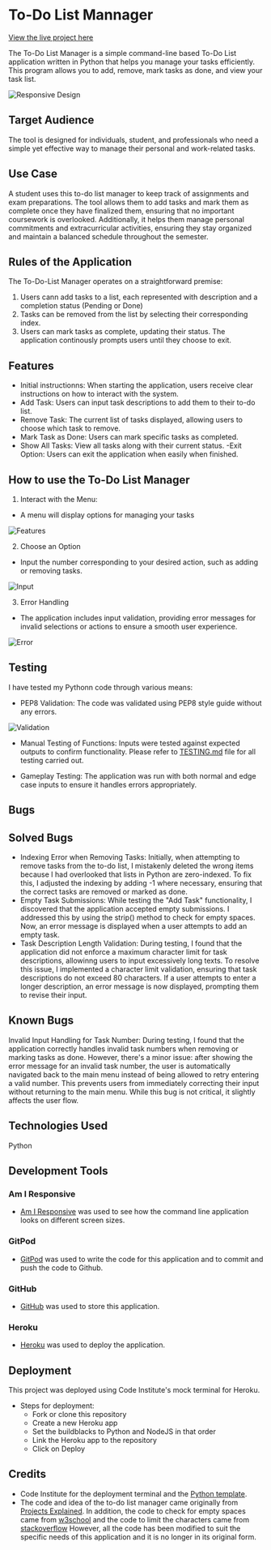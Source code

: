 # To-Do List Mannager
[View the live project here](https://to-do-list-manager-8ccfde7e2228.herokuapp.com/)

The To-Do List Manager is a simple command-line based To-Do List application written in Python that helps you manage your tasks efficiently. This program allows you to add, remove, mark tasks as done, and view your task list.

![Responsive Design](images/responsive-design.png)

## Target Audience

The tool is designed for individuals, student, and professionals who need a simple yet effective way to manage their personal and work-related tasks. 

## Use Case
A student uses this to-do list manager to keep track of assignments and exam preparations. The tool allows them to add tasks and mark them as complete once they have finalized them, ensuring that no important coursework is overlooked. Additionally, it helps them manage personal commitments and extracurricular activities, ensuring they stay organized and maintain a balanced schedule throughout the semester.

## Rules of the Application

The To-Do-List Manager operates on a straightforward premise:
1. Users cann add tasks to a list, each represented with description and a completion status (Pending or Done)
2. Tasks can be removed from the list by selecting their corresponding index. 
3. Users can mark tasks as complete, updating their status. 
The application continously prompts users until they choose to exit. 

## Features
- Initial instructionns: When starting the application, users receive clear instructions on how to interact with the system.
- Add Task: Users can input task descriptions to add them to their to-do list.
- Remove Task: The current list of tasks displayed, allowing users to choose which task to remove. 
- Mark Task as Done: Users can mark specific tasks as completed. 
- Show All Tasks: View all tasks along with their current status. 
-Exit Option: Users can exit the application when easily when finished. 

## How to use the To-Do List Manager

1. Interact with the Menu:
- A menu will display options for managing your tasks

![Features](images/features.png)

2. Choose an Option
- Input the number corresponding to your desired action, such as adding or removing tasks. 

![Input](images/add-task.png)

3. Error Handling
- The application includes input validation, providing error messages for invalid selections or actions to ensure a smooth user experience.

![Error](images/error.png)

## Testing

I have tested my Pythonn code through various means:

- PEP8 Validation: The code was validated using PEP8 style guide without any errors. 

![Validation](images/validation.png)

- Manual Testing of Functions: Inputs were tested against expected outputs to confirm functionality. Please refer to [TESTING.md](TESTING.md) file for all testing carried out. 

- Gameplay Testing: The application was run with both normal and edge case inputs to ensure it handles errors appropriately.

## Bugs
## Solved Bugs

- Indexing Error when Removing Tasks: Initially, when attempting to remove tasks from the to-do list, I mistakenly deleted the wrong items because I had overlooked that lists in Python are zero-indexed. To fix this, I adjusted the indexing by adding -1 where necessary, ensuring that the correct tasks are removed or marked as done.
- Empty Task Submissions: While testing the "Add Task" functionality, I discovered that the application accepted empty submissions. I addressed this by using the strip() method to check for empty spaces. Now, an error message is displayed when a user attempts to add an empty task.
- Task Description Length Validation: During testing, I found that the application did not enforce a maximum character limit for task descriptions, allowinng users to input excessively long texts. To resolve this issue, I implemented a character limit validation, ensuring that task descriptions do not exceed 80 characters. If a user attempts to enter a longer description, an error message is now displayed, prompting them to revise their input. 

## Known Bugs
Invalid Input Handling for Task Number: During testing, I found that the application correctly handles invalid task numbers when removing or marking tasks as done. However, there's a minor issue: after showing the error message for an invalid task number, the user is automatically navigated back to the main menu instead of being allowed to retry entering a valid number. This prevents users from immediately correcting their input without returning to the main menu. While this bug is not critical, it slightly affects the user flow.

## Technologies Used
Python

## Development Tools
### Am I Responsive
- [Am I Responsive](https://ui.dev/amiresponsive) was used to see how the command line application looks on different screen sizes.
### GitPod
- [GitPod](https://www.gitpod.io/) was used to write the code for this application and to commit and push the code to Github.
### GitHub
- [GitHub](https://github.com/) was used to store this application.
### Heroku
- [Heroku](https://www.heroku.com) was used to deploy the application. 

## Deployment
This project was deployed using Code Institute's mock terminal for Heroku.

- Steps for deployment:
    - Fork or clone this repository 
    - Create a new Heroku app
    - Set the buildblacks to Python and NodeJS in that order
    - Link the Heroku app to the repository
    - Click on Deploy

## Credits
- Code Institute for the deployment terminal and the [Python template](https://github.com/Code-Institute-Org/p3-template).
- The code and idea of the to-do list manager came originally from [Projects Explained](https://www.youtube.com/watch?v=bfHAeWZ7oAY). In addition, the code to check for empty spaces came from [w3school](https://www.w3schools.com/python/ref_string_strip.asp) and the code to limit the characters came from [stackoverflow](https://stackoverflow.com/questions/28465779/how-do-i-limit-the-amount-of-letters-in-a-string)  However, all the code has been modified to suit the specific needs of this application and it is no longer in its original form.
